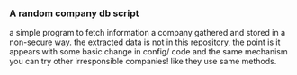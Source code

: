 ### A random company db script
a simple program to fetch information a company gathered and stored in a non-secure way.
the extracted data is not in this repository, the point is it appears with some basic change in config/ code and the same mechanism you can try other irresponsible companies! like they use same methods.
